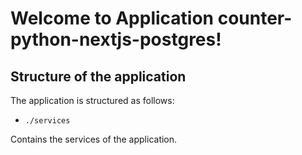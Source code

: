 # Welcome to Application counter-python-nextjs-postgres!

## Structure of the application

The application is structured as follows:

- `./services`

Contains the services of the application.
